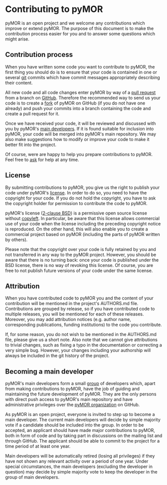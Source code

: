 # Contributing to pyMOR

pyMOR is an open project and we welcome any contributions
which improve or extend pyMOR. The purpose of this document
is to make the contribution process easier for you and to answer
some questions which might arise.

## Contribution process

When you have written some code you want to contribute to
pyMOR, the first thing you should do is to ensure that
your code is contained in one or several [git](https://git-scm.com/)
commits which have commit messages appropriately describing
their content.

All new code and all code changes enter pyMOR by way of a
[pull request](https://help.github.com/articles/creating-a-pull-request/)
from a branch on [GitHub](https://github.com/pymor/pymor).
Therefore the recommended way to send us your code is to create a
[fork](https://guides.github.com/activities/forking/) of pyMOR
on GitHub (if you do not have one already) and push your commits into a branch
containing the code and create a pull request for it.

Once we have received your code, it will be reviewed and
discussed with you by pyMOR's
[main developers](#becoming-a-main-developer). If it is found suitable
for inclusion into pyMOR, your code will be merged into pyMOR's
main repository. We may also make suggestions how to modify
or improve your code to make it better fit into the project.

Of course, were are happy to help you prepare contributions to pyMOR.
Feel free to
[ask](https://github.com/pymor/pymor/discussions?discussions_q=category%3AQ%26A)
for help at any time.

## License

By submitting contributions to pyMOR, you give us the right to
publish your code under pyMOR's
[license](https://github.com/pymor/pymor/blob/main/LICENSE.txt).
In order to do so, you need to have the copyright for your code.
If you do not hold the copyright, you have to ask the copyright
holder for permission to contribute the code to pyMOR.

pyMOR's license ([2-clause BSD](https://opensource.org/licenses/BSD-2-Clause))
is a permissive open source license without
[copyleft](https://en.wikipedia.org/wiki/Copyleft). In particular,
be aware that this license allows commercial use of your code when the
license including the preceding copyright notice is reproduced.
On the other hand, this will also enable you to create a commercial
project based on pyMOR (including the parts of pyMOR written by others).

Please note that the copyright over your code is fully retained by
you and not transferred in any way to the pyMOR project. However,
you should be aware that there is no turning back: once your code
is published under the BSD license, there is no way of revoking
this license. Of course, you are free to not publish future versions
of your code under the same license.

## Attribution

When you have contributed code to pyMOR you and the content of your
contribution will be mentioned in the project's AUTHORS.md file.
Contributions are grouped by release, so if you have contributed
code to multiple releases, you will be mentioned for each of
these releases. Moreover, you may add attribution notices (e.g.
author name, corresponding publications, funding institutions)
to the code you contribute.

If, for some reason, you do not wish to be mentioned in the AUTHORS.md
file, please give us a short note. Also note that we cannot give
attributions to trivial changes, such as fixing a typo in the
documentation or correcting a very simple bug. However, your changes
including your authorship will always be included in the git
history of the project.

## Becoming a main developer

pyMOR's main developers form a small
[group](https://github.com/orgs/pymor/people?query=role:owner+)
of developers which, apart from making contributions to pyMOR,
have the job of guiding and maintaining the future development of
pyMOR. They are the only persons with direct push access to pyMOR's
main repository and have administrative privileges over the
[pyMOR organization](https://github.com/pymor) on GitHub.

As pyMOR is an open project, everyone is invited to step up to
become a main developer. The current main developers will decide
by simple majority vote if a candidate should be included into the
group. In order to be accepted, an applicant should have made
major contributions to pyMOR, both in form of code and by taking part
in discussions on the mailing list and through GitHub. The applicant
should be able to commit to the project for a time period of at
least one year.

Main developers will be automatically retired (losing all privileges)
if they have not shown any relevant activity over a period of one
year. Under special circumstances, the main developers
(excluding the developer in question) may decide by simple majority
vote to keep the developer in the group of main developers.
